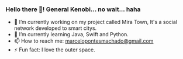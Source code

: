 ### Hello there 👋! General Kenobi... no wait... haha


- 🔭 I’m currently working on my project called Mira Town, It's a social network developed to smart citys.
- 🌱 I’m currently learning Java, Swift and Python.
- 📫 How to reach me: marcelopontesmachado@gmail.com
- ⚡ Fun fact: I love the outer space.
